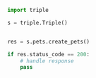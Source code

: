 <!-- Start SDK Example Usage [usage] -->
```python
import triple

s = triple.Triple()


res = s.pets.create_pets()

if res.status_code == 200:
    # handle response
    pass
```
<!-- End SDK Example Usage [usage] -->